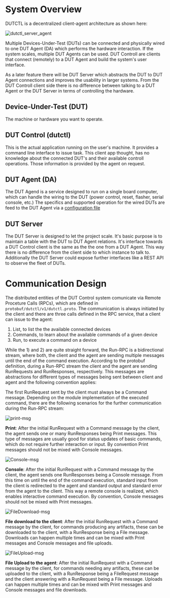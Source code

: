 # System Overview

DUTCTL is a decentralized client-agent architecture as shown here:

![dutctl_server_agent](https://github.com/BlindspotSoftware/dutctl/assets/14163031/c16b0bde-4fb1-4a4e-8faf-ff63e24d8ac8)

Multiple Devices-Under-Test (DUTs) can be connected and physically wired to one DUT Agent (DA) which performs the hardware interaction. If the system scales, multiple DUT Agents can be used. DUT Controll are clients that connect (remotely) to a DUT Agent and build the system's user interface. 

As a later feature there will be DUT Server which abstracts the DUT to DUT Agent connections and improves the usability in larger systems. From the DUT Controll client side there is no difference between talking to a DUT Agent or the DUT Server in terms of controlling the hardware.

## Device-Under-Test (DUT)
The machine or hardware you want to operate.

## DUT Control (dutctl)
This is the actual application running on the user's machine. It provides a command line interface to issue task. This client app thought, has no knowledge about the connected DUT's and their available controll operations. Those information is provided by the agent on request. 

## DUT Agent (DA)
The DUT Agend is a service designed to run on a single board computer, which can handle the wiring to the DUT (power control, reset, flasher, serial console, etc.) The specifics and supported operation for the wired DUTs are feed to the DUT Agent via a [configuration file](./dutagent-config.md)

## DUT Server
The DUT Server is designed to let the project scale. It's basic purpose is to maintain a table with the DUT to DUT Agent relations. It's interface towards a DUT Control client is the same as the the one from a DUT Agent. This way there is no difference from the client side to which instance to talk to. Additionally the DUT Server could expose further interfaces like a REST API to observe the fleet of DUTs. 

# Communication Design

The distributed entities of the DUT Control system comunicate via Remote Proceture Calls (RPCs), which are defined in `protobuf/dutctl/v1/dutctl.proto`. The communication is always initiated by the client and there are three calls defined in the RPC service, that a client can issue to the agent: 
1) List, to list the the available connected devices 
2) Commands, to learn about the available commands of a given device
3) Run, to execute a command on a device

While the 1) and 2) are quite straight forward, the Run-RPC is a bidirectional stream, where both, the client and the agent are sending multiple messages until the end of the command execution.
According to the protobuf definition, during a Run-RPC stream the client and the agent are sending RunRequests and RunResponses, respectively. This messages are abstractions for different types of messages being sent between client and agent and the following convention applies:

The first RunRequest sent by the client must always be a Command message. 
Depending on the module implementation of the executed command, there are the following scenarios for the further communication during the Run-RPC stream: 

![print-msg](https://github.com/user-attachments/assets/e2f0b21e-3048-44d4-81e1-aab58017c38d)

**Print**: After the initial RunRequest with a Command message by the client, the agent sends one or many RunResponses being Print messages. This type of messages are usually good for status updates of basic commands, which do not require further interaction or input. By convention Print messages should not be mixed with Console messages.

![Console-msg](https://github.com/user-attachments/assets/e1a946bf-3482-41c1-9a01-5df5d5318fc7)

**Console**: After the initial RunRequest with a Command message by the client, the agent sends one RunResponses being a Console message. From this time on until the end of the command execution, standard input from the client is redirected to the agent and standard output and standard error from the agent to the client. This way a remote console is realized, which enables interactive command execution. By convention, Console messages should not be mixed with Print messages.

![FileDownload-msg](https://github.com/user-attachments/assets/2e6d75e6-02b0-43e1-875f-3e7634b6b147)

**File download to the client**: After the initial RunRequest with a Command message by the client, for commands producing any artifacts, these can be downloaded to the client, with a RunResponse being a File message. Downloads can happen multiple times and can be mixed with Print messages and Console messages and file uploads.

![FileUpload-msg](https://github.com/user-attachments/assets/1a12204b-58b1-4b05-88ec-c8a3ba3f2b6a)

**File Upload to the agent**: After the initial RunRequest with a Command message by the client, for commands needing any artifacts, these can be uploaded to the client, with a RunResponse being a FileRequest message and the client answering with a RunRequest being a File message. Uploads can happen multiple times and can be mixed with Print messages and Console messages and file downloads.


